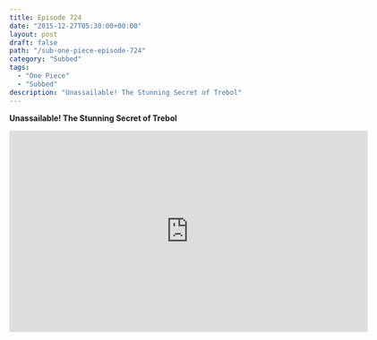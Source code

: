 ```yaml
---
title: Episode 724
date: "2015-12-27T05:30:00+00:00"
layout: post
draft: false
path: "/sub-one-piece-episode-724"
category: "Subbed"
tags:
  - "One Piece"
  - "Subbed"
description: "Unassailable! The Stunning Secret of Trebol"
---
```


**Unassailable! The Stunning Secret of Trebol**

<iframe width="640" height="360" src="https://www.rapidvideo.com/e/G6FRPGLMVU" frameborder="0" marginwidth=0 marginheight=0 scrolling=no allowfullscreen></iframe>

